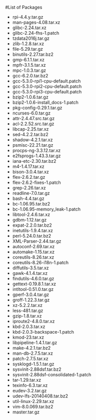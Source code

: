 #List of Packages
* rpi-4.4.y.tar.gz
* man-pages-4.08.tar.xz
* glibc-2.24.tar.xz
* glibc-2.24-fhs-1.patch
* tzdata2016j.tar.gz
* zlib-1.2.8.tar.xz
* file-5.29.tar.gz
* binutils-2.27.tar.bz2
* gmp-6.1.1.tar.xz
* mpfr-3.1.5.tar.xz
* mpc-1.0.3.tar.gz
* gcc-6.2.0.tar.bz2
* gcc-5.3.0-rpi1-cpu-default.patch
* gcc-5.3.0-rpi2-cpu-default.patch
* gcc-5.3.0-rpi3-cpu-default.patch
* bzip2-1.0.6.tar.gz
* bzip2-1.0.6-install_docs-1.patch
* pkg-config-0.29.1.tar.gz
* ncurses-6.0.tar.gz
* attr-2.4.47.src.tar.gz
* acl-2.2.52.src.tar.gz
* libcap-2.25.tar.xz
* sed-4.2.2.tar.bz2
* shadow-4.2.1.tar.xz
* psmisc-22.21.tar.gz
* procps-ng-3.3.12.tar.xz
* e2fsprogs-1.43.3.tar.gz
* iana-etc-2.30.tar.bz2
* m4-1.4.17.tar.xz
* bison-3.0.4.tar.xz
* flex-2.6.2.tar.gz
* flex-2.6.2-fixes-1.patch
* grep-2.26.tar.xz
* readline-7.0.tar.gz
* bash-4.4.tar.gz
* bc-1.06.95.tar.bz2
* bc-1.06.95-memory_leak-1.patch
* libtool-2.4.6.tar.xz
* gdbm-1.12.tar.gz
* expat-2.2.0.tar.bz2
* inetutils-1.9.4.tar.xz
* perl-5.24.0.tar.bz2
* XML-Parser-2.44.tar.gz
* autoconf-2.69.tar.xz
* automake-1.15.tar.xz
* coreutils-8.26.tar.xz
* coreutils-8.26-i18n-1.patch
* diffutils-3.5.tar.xz
* gawk-4.1.4.tar.xz
* findutils-4.6.0.tar.gz
* gettext-0.19.8.1.tar.xz
* intltool-0.51.0.tar.gz
* gperf-3.0.4.tar.gz
* groff-1.22.3.tar.gz
* xz-5.2.2.tar.xz
* less-481.tar.gz
* gzip-1.8.tar.xz
* iproute2-4.8.0.tar.xz
* kbd-2.0.3.tar.xz
* kbd-2.0.3-backspace-1.patch
* kmod-23.tar.xz
* libpipeline-1.4.1.tar.gz
* make-4.2.1.tar.bz2
* man-db-2.7.5.tar.xz
* patch-2.7.5.tar.xz
* sysklogd-1.5.1.tar.gz
* sysvinit-2.88dsf.tar.bz2
* sysvinit-2.88dsf-consolidated-1.patch
* tar-1.29.tar.xz
* texinfo-6.3.tar.xz
* eudev-3.2.tar.gz
* udev-lfs-20140408.tar.bz2
* util-linux-2.29.tar.xz
* vim-8.0.069.tar.bz2
* master.tar.gz